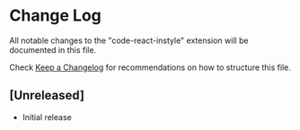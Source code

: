 # Change Log
All notable changes to the "code-react-instyle" extension will be documented in this file.

Check [Keep a Changelog](http://keepachangelog.com/) for recommendations on how to structure this file.

## [Unreleased]
- Initial release